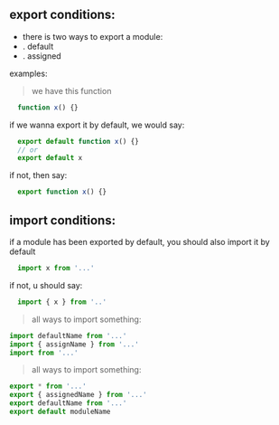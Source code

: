 ## export conditions:

- there is two ways to export a module:
- . default
- . assigned

examples:
> we have this function
```js
  function x() {}
```

if we wanna export it by default, we would say:
```js
  export default function x() {}
  // or
  export default x
```
if not, then say:
```js
  export function x() {}
```

## import conditions:

if a module has been exported by default, you should also import it by default
```js
  import x from '...'
```

if not, u should say:
```js
  import { x } from '..'
```

> all ways to import something:
```js
import defaultName from '...'
import { assignName } from '...'
import from '...'
```
> all ways to import something:
```js
export * from '...'
export { assignedName } from '...'
export defaultName from '...'
export default moduleName
```
